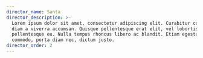 ```yaml
---
director_name: Santa
director_description: >-
  Lorem ipsum dolor sit amet, consectetur adipiscing elit. Curabitur convallis
  diam a viverra accumsan. Quisque pellentesque erat elit, vel lobortis nisl
  pellentesque eu. Nulla tempus rhoncus libero ac blandit. Etiam egestas dui
  commodo, porta diam nec, dictum justo.
director_order: 2
---
```



